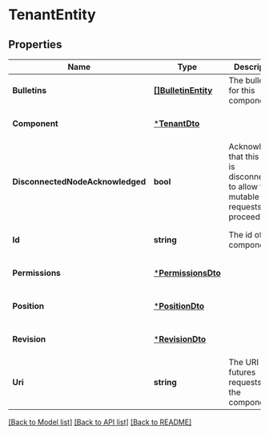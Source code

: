 # TenantEntity

## Properties
Name | Type | Description | Notes
------------ | ------------- | ------------- | -------------
**Bulletins** | [**[]BulletinEntity**](BulletinEntity.md) | The bulletins for this component. | [optional] [default to null]
**Component** | [***TenantDto**](TenantDTO.md) |  | [optional] [default to null]
**DisconnectedNodeAcknowledged** | **bool** | Acknowledges that this node is disconnected to allow for mutable requests to proceed. | [optional] [default to null]
**Id** | **string** | The id of the component. | [optional] [default to null]
**Permissions** | [***PermissionsDto**](PermissionsDTO.md) |  | [optional] [default to null]
**Position** | [***PositionDto**](PositionDTO.md) |  | [optional] [default to null]
**Revision** | [***RevisionDto**](RevisionDTO.md) |  | [optional] [default to null]
**Uri** | **string** | The URI for futures requests to the component. | [optional] [default to null]

[[Back to Model list]](../README.md#documentation-for-models) [[Back to API list]](../README.md#documentation-for-api-endpoints) [[Back to README]](../README.md)

